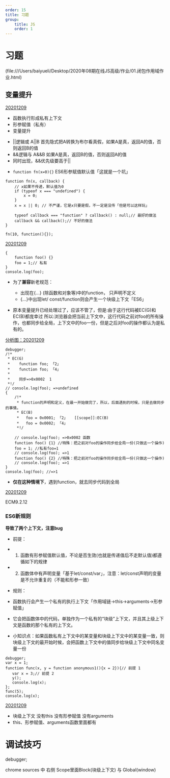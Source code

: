 ```yaml
---
order: 15
title: 习题
group:
    title: JS
    order: 1
---
```


# 习题

(file:///Users/baiyueli/Desktop/2020年08期在线JS高级/作业/01.闭包作用域作业.html)
  
## 变量提升

[20201209](1.js)  

* 函数执行形成私有上下文
* 形参赋值（私有）
* 变量提升


+ ||逻辑或  A||B  首先隐式把A转换为布尔看真假，如果A是真，返回A的值，否则返回B的值
+ &&逻辑与  A&&B  如果A是真，返回B的值，否则返回A的值
+ 同时出现，&&优先级要高于||

* `function fn(x=0){}`  ES6形参赋值默认值「这就是一个坑」

```
function fn(x, callback) {
    // x如果不传递，默认值为0
    if (typeof x === "undefined") {
        x = 0;
    }
    x = x || 0; // 不严谨，它是x只要是假，不一定是没传「但是可以这样玩」

    typeof callback === "function" ? callback() : null;// 最好的做法
    callback && callback();// 不好的做法
}

fn(10, function(){});
```

[20201209](2.js)  

```
{
    function foo() {}
    foo = 1;// 私有
}
console.log(foo);
```

* 为了**兼容**新老规范：
  + 出现在{...} (除函数和对象等)中的function， 只声明不定义  
  + {...}中出现let/ const/function则会产生一个块级上下文「ES6」

* 原本变量提升已经处理过了，应该不管了，但是:由于这行代码被EC(G)和EC(B)都庞幸过
  所以:浏览器会把当前上下文中，这行代码之前对foo的所有操作，也都同步给全局，上下文中的foo一份，但是之后对foo的操作都认为是私有的。

[分析图：20201209](1.png)  

```
debugger;
/!*
 * EC(G)
 *    function foo; 「2」
 *    function foo; 「4」   
 * 
 *    同步=>0x0002  1
 *!/
// console.log(foo); =>undefined
{
    /!*
     * function的声明和定义，在最一开始做完了，所以，后面遇到的时候，只是去做同步的事情。
     * EC(B)
     *   foo = 0x0001; 「2」   [[scope]]:EC(B)
     *   foo = 0x0002; 「4」 
     *!/

    // console.log(foo); =>0x0002 函数
    function foo() {1} //特殊：把之前对foo的操作同步给全局一份(只做这一个操作)
    foo = 1; //私有foo=1
    // console.log(foo); =>1
    function foo() {2} //特殊：把之前对foo的操作同步给全局一份(只做这一个操作)
    // console.log(foo); =>1
}
console.log(foo); //=>1 
```

* **仅在这种情境下**，遇到function，就去同步代码到全局

[20201209](3.js)  

ECM9.2.12

### ES6新规则
**导致了两个上下文，注意bug**

 *  前提：
 *    1. 函数有形参赋值默认值，不论是否生效(也就是传递值后不走默认值)都遵循如下的规律
 *    2. 函数体中有声明变量「基于let/const/var」，注意：let/const声明的变量是不允许重复的（不能和形参一致） 

 *  规则：
 *    函数执行会产生一个私有的执行上下文「作用域链->this->arguments->形参赋值」
 *    它会把函数体中的代码，单独作为一个私有的“块级”上下文，并且其上级上下文是函数的那个私有的上下文。

 * 小知识点：如果函数私有上下文中的某变量和块级上下文中的某变量一致，则块级上下文的最开始时候，会把函数上下文中的值同步给块级上下文中同名变量一份
 
 ```
debugger;
var x = 1;
function func(x, y = function anonymous1(){x = 2}){// 前提 1
    var x = 3;// 前提 2
    y();
    console.log(x);
};
func(5);
console.log(x); 
```
 [20201209](2.png)  

* 块级上下文 没有this 没有形参赋值 没有arguments
* this、形参赋值、arguments函数里面都有

# 调试技巧

debugger;

chrome sources 中 右侧 Scope里面Block(块级上下文) 与 Global(window)

